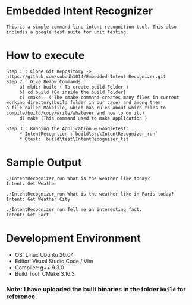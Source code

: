 # Embedded Intent Recognizer
```
This is a simple command line intent recognition tool. This also includes a google test suite for unit testing.
```

# How to execute
```
Step 1 : Clone Git Repository -> https://github.com/subodh1014/Embedded-Intent-Recognizer.git
Step 2 : Give Below Commands :
	 a) mkdir build ( To create build Folder )
	 b) cd build (Go inside the build Folder)
	 c) cmake.. ( The cmake command creates many files in current working directory(build folder in our case) and among them              			      a file called Makefile, which has rules about which files to compile/build/copy/write/whatever and how to do it.)
	 d) make (This command used to make application )
	
Step 3 : Running the Application & Googletest:
	 * IntentRecogntion :`build\src\IntentRecognizer_run`
	 * Gtest: `build\test\IntentRecognizer_tst`
```

# Sample Output
```
./IntentRecognizer_run What is the weather like today?
Intent: Get Weather

./IntentRecognizer_run What is the weather like in Paris today?
Intent: Get Weather City

./IntentRecognizer_run Tell me an interesting fact.
Intent: Get Fact

```

# Development Environment
* OS: Linux Ubuntu 20.04
* Editor: Visual Studio Code / Vim
* Compiler: g++ 9.3.0
* Build Tool: CMake 3.16.3

### Note: I have uploaded the built binaries in the folder `build` for reference.


